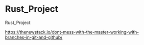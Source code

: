 # Rust_Project
Rust_Project

https://thenewstack.io/dont-mess-with-the-master-working-with-branches-in-git-and-github/
